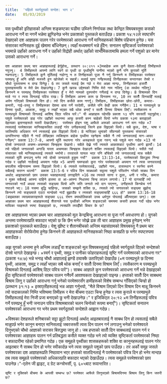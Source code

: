 ```yaml
---
title:  'पहिलो स्वर्गदूतको सन्देश: भाग २'
date:   05/03/2019
---
```


यस पृथ्वीको इतिहासको अन्तिम शङ्कष्टका घडीमा उब्जिने निर्णायक तथा केन्द्रित विषयबस्तुमा कसको आराधना गर्ने वा नगर्ने भन्नेमा झुण्डिनेछ भनेर प्रकाशको पुस्तकले बताउँदछ। प्रकाश १४:१२ले स्पष्टसँग देखाएको दश आज्ञाहरू पालन गरेर परमेश्वरको आराधना गर्ने मानिसहरूको बिशेष पहिचान हुनेछ। यस संसारका मानिसहरू दुई खेमामा बाँधिनेछन्। त्यहाँ मध्यममार्ग भन्ने हुँदैन: सनातन सृष्टिकर्ता परमेश्वरको भयमान्ने उहाँको आराधना गर्ने र उहाँको विद्रोही अर्थात् उहाँको सार्भौमिकतामाथि हमला गर्ने पशुको डर मानेर उसको आराधना गर्ने।

`दश आज्ञाका प्रथम् चार आज्ञाहरूलाई हेर्नुहोस्, प्रस्थान २०:२­११ ×3मबाहेक अरू कुनै देवता-देवीलाई तिमीहरूले नपुज्नू।  4 तिमीहरूले आफ्नो लागि स्वर्ग वा पृथ्वी वा पृथ्वीमुनि पानीमा भएको कुनै पनि कुराको मूर्ति नबनाउनू। 5 तिमीहरूले कुनै मूर्तिलाई नढोग्नू न त तिनीहरूको पूजा नै गर्नू किनभने म तिमीहरूका परमेश्वर परमप्रभु हुँ अनि कोही मजस्तै हुन खोजेको म सहन्नँ। मलाई घृणा गर्नेहरूलाई तिनीहरूका सन्तानका तेस्रो र चौथो पुस्तासम्म म दण्ड दिनेछु। 6 तर जसले मलाई प्रेम गर्छ र मेरा आज्ञा मान्छ, तिनीहरूका हजारौँ पुस्ताहरूमाथि म मेरो प्रेम देखाउनेछु। 7 कुनै खराब उद्देश्यको निम्ति मेरो नाम नलिनू (वा व्यर्थमा नलिनु) किनभने म परमप्रभु तिमीहरूका परमेश्वर हुँ र मेरो नामको दुरुपयोग गर्नेलाई म दण्ड दिनेछु। 8 विश्रामको दिन मान्ने गर र त्यस दिनलाई पवित्र राख। 9 तिमीहरू आफ्ना काम छ दिनसम्म गर, 10 तर सातौँ दिनचाहिँ मलाई अर्पण गरिएको विश्रामको दिन हो। त्यो दिन कसैले काम नगर्नू। तिमीहरू, तिमीहरूका छोरा-छोरी, कमारा-कमारी, गाई-वस्तु र तिमीहरूका देशमा बास गर्ने परदेशी, कसैले पनि केही काम गर्नेछैन। 11 म परमप्रभुले छ दिनमा पृथ्वी, आकाश, समुद्र र त्यहाँ भएका सबै थोक बनाएँ र सातौँ दिनमा विश्राम लिएँ। त्यसैकारण म परमप्रभुले विश्रामको दिनलाई आशिष् दिएर पवित्र पारें।" यी आज्ञाहरू पढेपछि प्रकाश १३ पनि सरसर्ती पढ्नुहोस्। पशुले परमेश्वरको डाह गरेर उहाँको स्थानमा आफू कसरी बस्न चाहेको थियो भनेर प्रकाश १३मा बताइएको देहायका बृतान्तहरूले यसरी देखाउँछन्:  परमेश्वर होइन पशु आफैले अरूको आराधना गर्न माग गर्दछ ×7 त्यसलाई परमेश्वरका मानिसहरूसित लडाइँ गरेर उनीहरूलाई जित्ने हक दिइएको थियो। सबै कुल, देश, भाषा र जातिमाथि अधिकार गर्न त्यसलाई हक दिइएको थियो। 8 मारिएका थुमाको जीवनको पुस्तकमा संसारको उत्पत्तिभन्दा पहिले नै नाउँ लेखिएका व्यक्तिहरू बाहेक पृथ्वीमा रहनेहरू सबैले नै त्यो जनावरलाई मान-आदर गर्नेछन्" प्रकाश 13:7-8, आफ्नो मूर्ति स्थापना गरेर अरूहरूले पूजा गरुन् भन्ने पशुले माग गर्दछ ×13 यो दोस्रो जनावरले अचम्म-अचम्मका चिन्हहरू देखायो। सबैले देख्ने गरी त्यसले आकाशबाट पृथ्वीमा आगो झार्यो। 14 त्यो पहिलो जनावरको अगाडि यस्ता अचम्मका चिन्हहरू देखाउने शक्ति त्यसलाई दिइएको थियो। यसैले गर्दा संसारका सबै मानिसहरूलाई त्यसले भर्मायो। तरवारले घायल भएर पनि बाँचेको त्यो जनावरलाई मान्न सबैले त्यसको मूर्ति बनाउनू भनेर त्यो दोस्रो जनावरले हुकुम गर्यो"  प्रकाश 13:13-14, परमेश्वरको बिरुद्धमा निन्दा गर्दछ र उहाँको नाउँलाई अपमान गर्दछ ×5 आफ्नो घमण्डको कुरा गरेर परमेश्वरको अपमान गर्न त्यस जनावरलाई बयालीस महिनासम्म समय दिइएको थियो। 6 त्यसले परमेश्वरलाई, उहाँको नाम, वासस्थान र स्वर्गमा बस्ने सबैलाई सराप्न थाल्यो"  प्रकाश 13:5-6 र पवित्र दिन साबथको सट्टामा पशुले परिवर्तन गरेको साबथ दिन अर्थात् आइतबारको छाप उसका भक्तहरूलाई लगाइदिने ×16 तब त्यसले साना र ठूला, धनी र गरीब, कमारा र मुक्त सबैलाई आफ्ना दाहिने हातमा वा आ-आफ्ना निधारमा चिन्ह लाउन लगायो। 17 यो दागचाहिँ त्यो जनावरको नाउँ अथवा त्यसको सङ्ख्या थियो अनि जति जनाले त्यो दाग पाएनन्, उनीहरूले किनबेच गर्न नपाउने भए। 18 यसमा बुद्धि चाहिन्छ, जसको सम्झने शक्ति छ, त्यसले त्यो जनावरको सङ्ख्या बुझोस् किनभने त्यो सङ्ख्याले एउटा मान्छेको नाउँ बुझाउँछ र त्यसको सङ्ख्याचाहिँ ६६६ हो" प्रकाश 13:16-18 (बाइबलका व्याख्याकारहरूले सङ्ख्या ६६६ रोमन क्याथोलिकको उच्च धर्मगुरु पोपलाई औँल्याएका छन्)। दश आज्ञाका प्रथम चार आज्ञाहरूलाई शैतानले यस पृथ्वीको अन्तिम शङ्कटको समयमा कसरी हमला गर्दो रहेछ भनेर माथिका पदहरूले स्पष्ट देखाइएको छ, त्यसप्रति तपाईँको बिचार के छ?`

दश आज्ञाहरूमा भएका प्रथम चार आज्ञाहरूको मूल केन्द्रबिन्दु आराधना वा पूजा गर्ने अवधारणा हो। युगको अन्तमा परमेश्वरप्रति बफादार भएको छ कि छैन भनेर जोख्ने ढक ती चार आज्ञाहरू प्रमुख हुनेछन् भनेर प्रकाशको पुस्तकले बताउँदछ। येशू ख्रीष्ट र शैतानबीचको अन्तिम महासंग्रामको विषयबस्तु नै प्रथम चार आज्ञाहरूको सेरोफेरोमा हुनेछ किनभने ती आज्ञाहरूले मानिसहरूको निष्ठा कसप्रति छ भनेर स्पष्टरुपमा बताउँदछ।

अझ युगको अन्तमा हुने अन्तिम लडाईँ वा शङ्कटको मूल विषयबस्तुलाई पहिलो स्वर्गदूतले दिएको सन्देशको दोस्रो भागले देखाइन्छ। ×स्वर्ग र पृथ्वी, समुद्र र पानीका फोहराहरूलाई सृष्टि गर्ने परमेश्वरको आराधना गर" (प्रकाश १४:७) भन्ने भनाइ चौथौ आज्ञालाई झण्डै ठ्याक्कै उतारिएको देखाउँछ (×म परमप्रभुले छ दिनमा पृथ्वी, आकाश, समुद्र र त्यहाँ भएका सबै थोक बनाएँ र सातौँ दिनमा विश्राम लिएँ। त्यसैकारण म परमप्रभुले विश्रामको दिनलाई आशिष् दिएर पवित्र पारें")। साबथ आज्ञाले कुन परमेश्वरको आराधना गर्ने भन्ने देखाइएको हुँदा सृष्टिकर्ता परमेश्वरको साबथ पालन गर्नैपर्ने आवश्यकता देखाइएको पाइन्छ। हप्ताको सातौँ दिन साबथमा बिश्राम लिनु र उहाँको आराधना गर्नु भनेको परमेश्वरसँग हामीहरूको विशेष सम्बन्ध गाँसिएको चिन्हो हो (प्रस्थान ३१:१३ × इस्राएलीहरूलाई भन्न आज्ञा गर्नुभयो, "मैले विश्राम लिएको दिन विश्राम दिन मान्नू किनभने त्यो सदाकालको निम्ति भविष्यमा तिमीहरू र मेरा बीचमा एउटा चिन्ह हुनेछ र त्यस कुराले म परमप्रभुले तिमीहरूलाई मेरा निजी प्रजा बनाएको छु भनी देखाउनेछ।" र इजिकिएल २०:१२ ×म तिनीहरूलाई पवित्र गर्ने परमप्रभु हुँ भनी जनाउन पवित्र विश्रामबारको चलन चिनोको रूपमा बनाएँ")। सृष्टिकर्ता सनातन परमेश्वरको आराधना गर भनेर प्रथम स्वर्गदूतको सन्देशले आह्वान गर्दछ।

×विश्वका देशहरूले शनिबारको सट्टा झुटो दिनलाई अर्थात् आइतबारलाई नै साबथ दिन हो त्यसलाई सबैले मान्नुपर्छ भनेर कानुन बनाएर मानिसलाई जबरजस्ती त्यस दिन पालन गर्न लगाउनु भनेको परमेश्वरले दिनुभएको चौथो आज्ञाको सरासर बिरुद्धमा जानु हो। जब हप्ताको सातौँ दिन साबथलाई पालन गर्न र परमेश्वरका आज्ञाहरू पालन गर्न प्रतिबद्धता कसैले व्यक्त गर्दछ भने त्यो व्यक्ति सृष्टिकर्ता परमेश्वरको निष्ठा र बफादारीमा रहेको प्रमाणित गर्दछ। एक समूहले पृथ्वीका शासकहरूको शक्ति वा कानुनहरूलाई पालन गरेर आइतबार नै साबथ दिन हो भनेर स्वीकार्दछ भने त्यस समूहले पशुको छाप पाउँदछ। तर अर्को समूह जसले परमेश्वरका दश आज्ञाहरूप्रति निष्ठावान भएर हप्ताको सातदिनलाई नै परमेश्वरको पवित्र दिन हो भनेर मान्दछ तब त्यस समूहले परमेश्वरको अधिकारप्रति बफादार भएको देखाउँदछ। त्यस समूहले परमेश्वरको छाप पाउनेछ।"-एलेन जी ह्वाइट, द ग्रेट कन्त्रोभर्सी, पृ. ६०५बाट रूपान्तरित।

`सृष्टि र मुक्तिको बीचमा के आपसी सम्बन्ध छ? परमेश्वर आफैले लिनुभएको बिश्रामदिनमा बिश्राम लिनु किन जरुरी छ?`